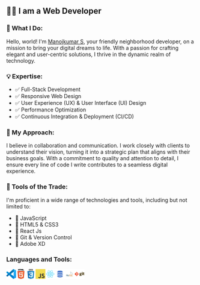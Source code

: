 ## 👨‍💻 I am a Web Developer

### 🚀 What I Do:

Hello, world! I'm [Manojkumar S][website], your friendly neighborhood developer, on a mission to bring your digital dreams to life. With a passion for crafting elegant and user-centric solutions, I thrive in the dynamic realm of technology.
### 💡 Expertise:

- ✅ Full-Stack Development
- ✅ Responsive Web Design
- ✅ User Experience (UX) & User Interface (UI) Design
- ✅ Performance Optimization
- ✅ Continuous Integration & Deployment (CI/CD) 

### 🌟 My Approach:
I believe in collaboration and communication. I work closely with clients to understand their vision, turning it into a strategic plan that aligns with their business goals. With a commitment to quality and attention to detail, I ensure every line of code I write contributes to a seamless digital experience.

### 🔧 Tools of the Trade:
I'm proficient in a wide range of technologies and tools, including but not limited to:
- 🔹 JavaScript
- 🔹 HTML5 & CSS3
- 🔹 React Js
- 🔹 Git & Version Control
- 🔹 Adobe XD


### Languages and Tools:

<img align="left" alt="Visual Studio Code" width="26px" src="https://raw.githubusercontent.com/github/explore/80688e429a7d4ef2fca1e82350fe8e3517d3494d/topics/visual-studio-code/visual-studio-code.png" />
<img align="left" alt="HTML5" width="26px" src="https://raw.githubusercontent.com/github/explore/80688e429a7d4ef2fca1e82350fe8e3517d3494d/topics/html/html.png" />
<img align="left" alt="CSS3" width="26px" src="https://raw.githubusercontent.com/github/explore/80688e429a7d4ef2fca1e82350fe8e3517d3494d/topics/css/css.png" />
<img align="left" alt="JavaScript" width="26px" src="https://raw.githubusercontent.com/github/explore/80688e429a7d4ef2fca1e82350fe8e3517d3494d/topics/javascript/javascript.png" />
<img align="left" alt="React" width="26px" src="https://raw.githubusercontent.com/github/explore/80688e429a7d4ef2fca1e82350fe8e3517d3494d/topics/react/react.png" />
<img align="left" alt="SQL" width="26px" src="https://raw.githubusercontent.com/github/explore/80688e429a7d4ef2fca1e82350fe8e3517d3494d/topics/sql/sql.png" />
<img align="left" alt="MySQL" width="26px" src="https://raw.githubusercontent.com/github/explore/80688e429a7d4ef2fca1e82350fe8e3517d3494d/topics/mysql/mysql.png" />
<img align="left" alt="Git" width="26px" src="https://raw.githubusercontent.com/github/explore/80688e429a7d4ef2fca1e82350fe8e3517d3494d/topics/git/git.png" />

<br />
<br />


[website]: https://manojmkdev.github.io/
[linkedin]: https://www.linkedin.com/in/manojkumar-s-77569b20b/



